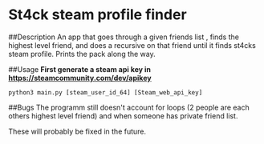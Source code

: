 # St4ck steam profile finder

##Description
   An app that goes through a given friends list , finds the highest level friend,
   and does a recursive on that friend until it finds st4cks steam profile. Prints the pack along the way.

##Usage
**First generate a steam api key in https://steamcommunity.com/dev/apikey**

    python3 main.py [steam_user_id_64] [Steam_web_api_key]

##Bugs 
The programm still doesn't account for loops (2 people are each others highest level friend) and when someone has
private friend list.

These will probably be fixed in the future.

